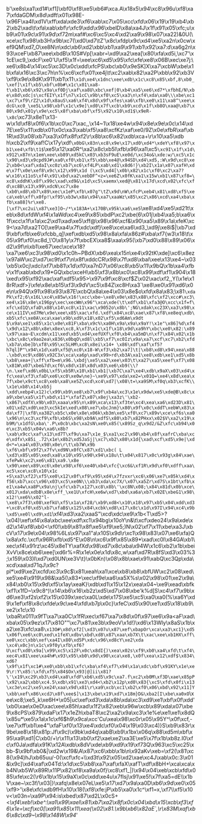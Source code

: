 b'\xe8s\xa1\xd1#\xf1]\xbf0\xf8\xe5\xb6#\xca.A\x18x5\x94\xc8\x96u\xf8\xa7\xfdaGDM\x8d\xdft\x01\x98E-\x96F\xa4l\xd1V\xff\xda\xde3\xf6\xab\xc7\x05\xcc\xfd\x06\x19\x19\xb4\xb2\xb2\xad\t\xfa\xab\xbf\r\xfc9\xdd\x96\xbelD\x8a\xa4J\x1f\x91\x05\xfc;u\xb9\x01\x9c\x91\x9d\xf72m\xaf#\xc6\xc5\xc4\xd2\xa9\x98\x07\xa22)&0U(\xce\xc1\x98\xb3H\x9b\xc7(\xd0\xd7\tZ\'\x8c\xfdp\x9c\xd4\xe5\xa2n\x0cw\xef9QM\xd7_O\xe8N\n\xdc\xb6\xd2\xbb\xb1\xa9\x91\xb1\x92\xa7:d\xa6g2n\x93\xceF\xb87\xee\xbdB\x10S#Vp[\xabr=\xd9\xa2\xea[\x80\xfa\xd5i,\xc7\'\x1cE\xc9_\xdcF\xe0\'U\xf5\x1f=\xee\xc6\xd5\x95\xfc\xfe\xe8\x06B\xec\xe7j:\xe6\x8b4\x14\xc5\xc3D\x0c\xdd\xfcPS\xbc\xb0\x9eSK]X\xa7\xcbW\xbe\x1b\xfa\x16\xc3\xc7h\n%\xc6\xcf\x01\xe4j\t\xc2\xab\x82\xa2P\xbb\x92\xb3V\xf9\x9e\x8dK\x911\xb1\x11`\x1d\xe4\x1dnc\xee\xdb\x1c\xc8\x85\xbf,8\xb0_\xef]\x1f\xb5\xbf\x0b#\x1c\x01\xa8-t\xb1\xb6\x92\x9a\xf0Dj\xaf\xa8U\xbc\xef|0\xb4\xa5\xe6\xd7*\xfbhE/N\xbe\x8d\xdc|s\xcfEIY\x1f\n7\x1cC\x9b\xf0\xc5\xa3\n\xf4\xda\xa0\\\xbe\xc1\xc7\xf9\rZ2\x1d\x8auS\xa6\xf4\x8d\x9f\xfes\xa6\xfb\xe0\x11\xa8^\xee\xdcG\xc0_\xe5L\x98\xbf\x1c\x9e]\xd0\x7f\xcb\xb9\xcd\x1f\xb8O\xaa@\xb7\x80\x9d\x01y\x9e\xc5\x8f\xba\xbf\xf5\x92\x10\xd1$\x9eR-\x8c`\xc73\x8eT\x13-w\x1d\xf8\x0f6\x1b\xc0\xc7\xac,,\x14~1\x18\xe4w\x94\x8e\x9e\x0c\x14\xd7E\xe5\x11\xdb\x01\x0c\xa3\xab\xf5\xa8\xcfKz\xaf\xe0/9Z\x0e\xfbR\xaf\xb1R\xd3\x08\xb7\xa3\x0f\x8f\xf2\r\x8b\xc6\x82\xdb\xca+\r\x10\xa5\xdb h\xcb2\xf9\xaf!C\x17y\xdf`\x0bG\x83n\xc8\x9e\x17\xd0\xd4*\xdeY\xf8\x97\xb1\xe4\xfb\t1$`\xe5\x12\xa0R^\xa2\x8c\xb5l\xfb\x96\xa1\xc5`\xc9I\x1f\x1d\x912\x87n\x1em\xee\xb89\xd5kC\x03\xb3sF9uE\xe0d/\xc34o&\xde:w/\xc5\x1c\x90\xd3\x9cpd9J#\xa0\xf0\xb1\xf5\xbb\xe4@\x94SD\xd4\xd5,:W\x9d\xc8\xe2\xb0<\xaf\xdaI\xc0z\xb7\xc6\xf4LP\xab\xd1\x8d6!}\xb2I\x1a\x07\xafH\xde\x7f\x0e\xef8\x9c\x12\x99\x1d (\xc5\xd4[\x0b\x82\x1c\xf0\xc2\xa7?w\x16\x11oS\xf4\x91\xbd\xa2\xebDF^<z=\xe6Z\x0fK\xa1\x15w\xb1\x87\xf8=\xc8\xddhK\x8f\x99c\xad\xd9&\x1d\xc5\xaemx\xed@\x81\x17d\xcd\x02\xfc\xfd\xc8B\x13\x99\xdcN\xc7\x8e \xb0\xd8\xb7\x89\xec\x1eP\xfb\x07g"\tZ\x9d\nW\xfcP\xeb4\x81\xd8\xf5\xeca\xeb\xff\x0fp!\xf95\xb3w\x8a\x94\xa7\xaaWz\x85\xc2\x86\xcd\xa4\xba\xfb\xa88]%r\xe8.[\xf7\xc2ui\x87\xe3]O~/*\x183A+\x170B\x95k\xa6\xe5`\xe8\xd4\xe5\xd21t\xeb\x8d\xfdW\xf4\x1aWd\xc4\xe9\x85\xbdP\xc2\xbe(6\x01j\xb4\xa5;b\xa6\x1f\xcc\x1f\x1a\xc2\xd1\xad\xe5\xff@\x98\x96\xcf&\x90\xa5\x89\x1a\xfeK\xc9<\xa7d\xa2TO[\xe9\xa4\x7f\xdc\xdf}\xe8\xce\xa6\xd3_\xd9j\xe8i$|\xb7\xd9\xbf\xfb\xe6\xfcbb_q]\xef\xdb\xd5\x98\x8a\xfa\x86z#\xba\xf7{w3\x18\t\x05\x9f\xf0\xc8d_\'O\x81y\x7f\xbcEX\xa8$\xaa\x95(\xb7\xd0\x88\x89\x06\xd2\x9f\n\xb1\xe67\xec\xce\x18?\xa7\xe6\xc3\x98\xd0\x1c0h~PBdX\xb6\xea\x15n\xe4\x92tK\xde]\xc6\x8ez\x97aW\xc2\xd7\xc9t\xf7\n\x8f\xddcCR\x98\x7f\xd8\xbal\xee\x13\xe4~\x03\xb5\x0cj\xdci\xf7\xb81\x1d\xf0\xa7nD7\x06\xc8\xb5\x11\x9bQ\x1b\xa4\xfbv\x1f\xab\xbd\x19*GQ\xbc\xceH\xb5\xf3\x8b\xc0\xc8\x99\xdf\xf1\x904\x18\xed\x95\xf92\xac\xaf\xdf5\x95>\x97\x9f\xc8\xcf$Z\x02\xac\xf2,,Y(\x1e\x18rR\xdf>}\xfe\x8e\xb15\xf3\x9dV\xc5\x84Z\xc8H\xa3`\xe8\xe0\x91\xd6\x0e\n\x94Q\x91\x98\x93\x87E\xcbQ\x8a\xe4\x03\x8e$o\xfd\x8a\x83;\x81`\xdaPk\xf2;6\x16L\xc4\x85w\x16!\xcc\xbe~\xe8\x0e\x83\x88\xfc\xf2\xcc#\xc3\xe4\x16\x8e\x196py\xec\xecWm\x96"\xca\xde(\t\xdf\xb1\xfa3@O\xcc\x1f=f\xfc\xd1Q\xfaD\x88\x14\xc8\x11\xac\x9052o\x8b\';NG\xdak\xc23X\xa3\x98\xce\x11IV\xd7Me\x9e\xee\x85\xac\xfd.\xdf\x84\xc8\xae\x87\xf8\xe8eq\xdb\xb5\xfc\xe0A\xca\xae\x9b\xd9\x18\x02\xf5\xd6Am\x9dt $\x9a\xe1\x85\x1c\x0e\x81F\xba\x9c%\xa0H\x9a\x9a\x9aY!\x1e"\x86]%d\xf4\x9d\x12\x8b\x8e\x8ex\xc8,k\xf3\x1c\x1f\x18\x9d\xa9hY\xbc\xe0\x82:\x89\x97\xaa~E\xcdm\x11\xed\xb5\xd4\xefUXf\xf0\xb4\xa5mD\n\xf7\x84\x02\x1b\xbc\x8c\x9ao2ea\x836\x0bqO\xd8l\xb5\xf7\xc0Iz\x9a\xa7\xcf\xc7\xb2\xfd\xb7a\xbe]b\xf8\x95\xc5LHM\xc8\x8ei\x14+ \x86\xdf\xaf\xf5?h7ql]P"\x94\x1d\xa9\xf5@\xc0\x18-W\xf3\xb2\xa7]\t|\xb8\xd8\x94\xea\x88 .\xbd\xc9\xd86\x92C3x\xca\xa6p\xad\x99>rd\xb3A\xa1\xe8\xdb\xe1\xd5\x8b\xb8\xea+|\xff\xfb=m\x96.\xbdj\xe5\xa2\xee\x03\t\xa27\xa5\xeef\xf7\x08\x81W\x07\xbe&7d\xcf6\x8d\x18\x8d\x03\xe6\xb9(\\?\n.\xef\xd6\x0bL\xf5\xb5R\x10\xb1\xb1|\xb7C\xa7\xe4\xdb\x9aX\x03\xd4\xfc\xea\xf3\xfaD\xe6\xc0\xe0w\ne}~\xe9\x97\xda\xe2=\x01Q=\xe4\x8d\xea\x7f\xbe\x9ct\xc8\xeb\xa8\xe5Z\xcd\xc4\xd7|\x08\t=\xa9SM\xf0q\xb3\xcfK\\\x1e\xb8\x14\xb5j \xdd\xebp4\x12)c\x99\xb9\xe8\xb7\x9f\xb4a\xc3\x1e\x9dw\xe5\xde@B\x8c\xa9\xbe\xa5\x1f\xbd\x11*\xfafZ\x07\x8ej\xa3z\'\xb2-\x867\xdfX\x9b\x03\xaaa\x95\n\x89\xca\x13\xf3te\xc4\xea\xa6\xd23D\x81\x01\xd2\xd0\xe3\xc5kIe\xed\x08\xe7\xbcJnm}\x80\x9f\x0c\xddT\xebW\x83\xda\xf7|\xf8\xa382\xb5c\x0e\x8e\x06k\xb3m\xe5\xf0\xc7\x89v\xce\xf6s\xa0\x96\n\xc3\xcf9\xfb\xb6S\x98\xb9A\xdfS\x80\xb7\x82PHxx\x02$V\xa2\x19\xb9M/\x1dfG\xba\'.P\x0cb\xbc\xa2sN\xe0\x85(\x89Sz_q\x9d2/&Z\xfc\xb94\x0e\xc3\xb5\x04v\xa6\x8b?\xab\x9cc\xaf\x13\xd7T\xf9u\xa7\x1e_$\xa1\xc2\x90\xb4\x8f\xafrC\xba\xce\xdfx\x85i_.72\x1e\x8b2\xd5JaSj|\xc7\xb2\x80\x1d{\xad\xcf\xd5\x9e|\xdd<*=\xa4\x03\x98\x0e\r\t\xb7W\x9b \xf6\xbf\x9f2\x7fv\xd9N\x0fC\x87\xd1\xbc( L \xd3\x85\x05\xed\xa8\x10\x95\x90\x94\x18u\t\x04\x817\x0c\x93g\x84\xae\xfePwk\xc2\xe6\x81\xa9.\x8e \x90\xee\x89\xc6\x0e\x98\xf6\xe40\xb4\xfc{\xc6&\xf1R\x9d\xf0\xdff\xaa\xc5\xce\xc8\x10\x1c +S\xa3\xf2J\xf5\xe0\x12\x0f\xf9\x95\xd4\x7fzvxr\xc6\x06\xe7\x05k\xd4\xf56\xb7\xcc\x96\x03\xc5\xe0N\\\xb3\xda\xc7X/\x07\xa5Zr\xd7S\x1bt\xfb\xe1\xa4w\xa8P\x9a\nj\xfc\xb7\x127\xc8\x8b\'\xc8N\x08;\x84\x81d\x0b\xce\x01J\xda\xdbB\x8e\xff_\xe1U\xfcH\xe6w\xd7\xbd\xa6a\xb7\x02E\xbeG1\x98\x12!\xe6%\x02"l-\xe8\x7f3\x08\xefkU\xf5\x1a\xf28/\xb9\xd8<\x10\x18\x97\xb5\x04\xdd\xd3+\xc8\xf0\xd5\xb7\xfaB$\x125\x84\xcbk\xd8\x17\x8c\x1d\x97I\x94\xc4\x9b\xd5\xe0l\xd9\xd1`\xf4\xd3\xa2\xaaS"\xcd\xdc\xe9\x1b<T\xd5>?\x04)\xef\xf4\x8a\xbc\xee\xdf\xc1\x94bg\x10oY\n&\t\xcf\xdeo24\x9a\xde\xd2\x14\xf8\xb0<\xf0!\xb9\x81\x8f\xe5\xf9\xe5;)N\x02\xf7\x11\xbe\xa3J\xbcV\x17\x9e\x04\x98%6Ls\x97\xa1"a\x10S\x9d\r\xc1\x98\x83\x07\xe6\xfa)Q\x8a\xfc.\xcf\x96R\xfb\xd5^E\x08\n\xc6\x9f\x85\x89*\xad\xc0l\x84GA\xb1\xec\xf4\x91rz\xc45\x8eTY\xafXd\x98\xd7\x8c\xba\x94W\x1c6\xb2\x1b\xbeiXvV\x8ce\xb6\xee[\xd6r%=R\x1e\x0e\x1d\x8c,w\xaf\xd7R\x8fS\xd3\x03%3;\x159\x03)I\xd7\xd0UN\xe3V\t}\x0bKn)\x08\x8b\xae\x91\xabQ\xc3Qp\xda\xcd\xaa\xd71qJ\x9c?pl*\xd9\xe2\xcfd\xc3\x9c$\x81\xeah\xa1\xce\xb8\xb8\xbfUW\xc2\x08\xed\xe5\xe4\x919\x98&\xa5(\x83*\xec\xf9e\xa6\xa5X%s\x02\x98\x01\xe2\x9a\x84\xb0\x15\x9d\xf5\x1ay\xeaK}\xdb\xd1\x15\x12x\xea\x04~\xe9\xead\xbfk\xf1\x1fD~\x9c8^)\x14\xb6\x16\xb2z\xd5\xd7\x08\xbe\'k%d[S\xc4\xf7\x9b\xd6\xe3\xf2s\xf2\x15\x039x\xec\xa0L\xde\x17S\xe5\xc5\xa0\xa0(%\xa6Y\xd9\x1ef\xf8\x8c\xfde\x9c\xe4\xfd\xb7p\x0c}\xfeC\xd5\x90\xe1\xd5\x18\xb9\xe2\x1c\x10 \xbaR\x011\x9fT\xa7\xa0C\x1fR\xec\xf67\xa7\x8d\x0f\x97\xe6\x9a<aF\xad\xba\x05\x9ez\x17\x81O""\xc7\x81\xe3b\x9eoV\x1d!)\xd6\x13Wly\x8aS\x1b\xa2\xe3\xfc\xa8`\x13O#\x8d\xf2[\xd3\x07u\x87\xef\xbapOr\xca\xa3\xc1}\xd5\x06f\xe6\xc0\xed\x1feX\xdbv\xbd\xd8\x87\xaa\xb7X\t\xac\xee\xb1HX\xff\xe0\xcc\xbb\xef\xa4I\x80\xd5P\xdc\x96\xd8cY\xe2\xda \xc4\x0c}n\x1c\x9f0y\xfb\xf6?U\xcf\xd0\x9a[\x99\xc5\x12F\x0c\x8dI{)\xea\x02s\xf9\xb0\xa4\xfd\t\xf4\xec4\x81\xee\xa4h#\x93\x95\xb0\x9d\x90\xca\xe8,\x0f\xea\x12\xdf$\x834\xd6?\x9f\x1f\xc1#\xe0\xbb\xb1\xfc\xba\xf4\xf7\x94\x1a\xdc\xbf\x91KY\x1e\xe9\r:Y\x85:\xfd\xf5\x84$Ox\x93|@]ii\x81?\'\x19\xc29\xb3\xd4\xa8\xfdF\xb6\xd5\x9c\xa7.f\xc2\xb0M\xf3D\xae\x85pP\x92\xa2\xbb\xc4.5\xdb\x91\xe3\xd4<\xb2\x12p\xd0\x83{\xc5\xfd\x0fi\x13\xc3e\xc2\xe5\xe24\xaa\x9d\x81\r\xa9\xcb\xc1\xb2\xf0\x06\xbd\x92\x11]Y\xbb\xef\x86\xcdJ\x8f\xee$]\x13\xbe\x19\xd7\x18m}D&\xba2[I\xbe\xa0xO`\xee\xc8;\xe5_k\xe6H*\x05|uc\xef\xd3\xda\x8b\xda\xc3\xd9\xe1\xbf\x0f\xdd\'\xb0\xae\x0eD\xac\xee\x85h\xad\x1f2\x82\xeb\x96w\xcb\x89\xda\x07\xbe9\x8cPS\x879\xdaF\x17\x1eZh\xbaT8\xc2\xa2\x9a\xc3\x1e%e\xe1\xe1\x8dQ\x85u*\xe5\x1a\x1c\xf6$h9\x9ca\xcc\'Cu\xea\x98\xc0r\x05\x95Y^\x0f\xcf,-\xe7\xff\xb1\xe4"\xfaF\xf0\x13\xe4\xdc\xf0\x04\x19\x03\xc4)}S\xb9\x83r\x9be\xe8\x18\x81p:Jf\x9c)\x9bk\xd4q\xabB\xb9\x1bx\x06q\x88\xd5m\xbf\x95\xa9\xd1|C\xb0/+\r\x11\x13\xb0\xf2\xae\xe2\xa3E\xe5\x7f\x1b\xb8z.I0\xfc\xf0Ja\xdfa\x91K\x12A\xdb\x8dV\xde\xb9\xd9\x19\xf73Q\x963\xc5\xc25\xbb-$\x9bf\xb0&|\xd2w\x19&\\A\x87\xc6\xbb\x1b\n\x92aKv\xeb=\xf2(\x81\xc8{\x94)hJ\xb65uu/-0(\xcf\xfc+\\\xd3t\x92\x05\xd2\xae\xc4J\xab\x0c:3\x01&\x9c]\xd4\xaf\x04Td:\x1d\xc5\xb8\xa7\xaf\xfaX\xafT\xdf\x8bH+\xca\xca\xb4N\xb5W\x89R\x11P\x82\xf8\xa9a\x0f}\xc8\xf1_|)\x94\x04\xeb\xcb\xfd\x085\xfe\xc2(\r6\x1b\x15\x9aX\x0c\xdd\xe4u\x7fIsj\x91\xe5!\x7f\xa5=dE\\\x1bV\xae~\xc3f/\x03|}\xafq\x8e\x07eL\xe5\x17\xd7\x9a\xa0D\xb6\x9d\xe0\x05\xf9>\'\x8e\xfc\xdb9fH\x10\x18(\xf8\xfe:jP\xb5\xa0\x1c^\xf1=x,\xf7\\\xf5\x10v<\x03n=\xa9P\x94:is\xbed\x87\xd2L\x0cS+<_\xf4\xeb!\xbe^:\xa1\x99\xael\x81\xb7\xa2\x8f\x0c\x04\xbd\x15\xcb\xf3\xf6\x1e=\xcf\xc0[\xa91\x85\x11\xea{\x02\x81.\x9b\xb6\x82aE`,\r\x83M\xaf\xb6\x8c\xd9~\x98\x148W\x94_'